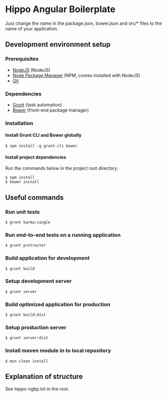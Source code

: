# Hippo Angular Boilerplate
Just change the name in the package.json, bower.json and src/* files to the name of your application.

## Development environment setup
### Prerequisites
* [NodeJS](http://nodejs.org/) (NodeJS)
* [Node Package Manager](https://npmjs.org/) (NPM, comes installed with NodeJS)
* [Git](http://git-scm.com/)

### Dependencies
* [Grunt](http://gruntjs.com/) (task automation)
* [Bower](http://bower.io/) (front-end package manager)

### Installation
#### Install Grunt CLI and Bower globally
    $ npm install -g grunt-cli bower

#### Install project dependencies
Run the commands below in the project root directory.

    $ npm install
    $ bower install

## Useful commands
### Run unit tests
    $ grunt karma:single

### Run end-to-end tests on a running application
    $ grunt protractor

### Build application for development
    $ grunt build

### Setup development server
    $ grunt server

### Build optimized application for production
    $ grunt build:dist

### Setup production server
    $ grunt server:dist

### Install maven module in to local repository
    $ mvn clean install


## Explanation of structure
See hippo-ngbp.txt in the root.